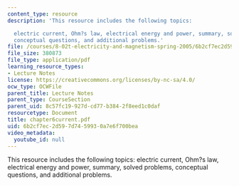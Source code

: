 ```yaml
---
content_type: resource
description: 'This resource includes the following topics:

  electric current, Ohm?s law, electrical energy and power, summary, solved problems,
  conceptual questions, and additional problems.'
file: /courses/8-02t-electricity-and-magnetism-spring-2005/6b2cf7ec2d597d7459930a7e6f700bea_chapter6current.pdf
file_size: 380873
file_type: application/pdf
learning_resource_types:
- Lecture Notes
license: https://creativecommons.org/licenses/by-nc-sa/4.0/
ocw_type: OCWFile
parent_title: Lecture Notes
parent_type: CourseSection
parent_uid: 8c57fc19-927d-cd77-b384-2f8eed1c0daf
resourcetype: Document
title: chapter6current.pdf
uid: 6b2cf7ec-2d59-7d74-5993-0a7e6f700bea
video_metadata:
  youtube_id: null
---
```

This resource includes the following topics:
electric current, Ohm?s law, electrical energy and power, summary, solved problems, conceptual questions, and additional problems.